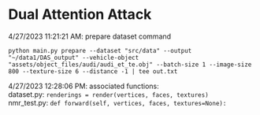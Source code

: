 # Dual Attention Attack
4/27/2023 11:21:21 AM: prepare dataset command
```
python main.py prepare --dataset "src/data" --output "~/data1/DAS_output" --vehicle-object "assets/object_files/audi/audi_et_te.obj" --batch-size 1 --image-size 800 --texture-size 6 --distance -1 | tee out.txt
```
4/27/2023 12:28:06 PM: associated functions:  
dataset.py: `renderings = render(vertices, faces, textures)`  
nmr_test.py: `def forward(self, vertices, faces, textures=None):`